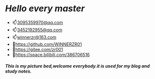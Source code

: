 # *Hello every master*

   - :mailbox:3095359970@qq.com
   - :mailbox:3452192955@qq.com
   - :mailbox:winnerzr@163.com
   - :underage:https://github.com/WINNERZR01
   - :underage:https://gitee.com/zr001
   - :underage:https://space.bilibili.com/386706516
#### *This is my picture bed,welcome everybody.it is used for my blog and study notes.*
